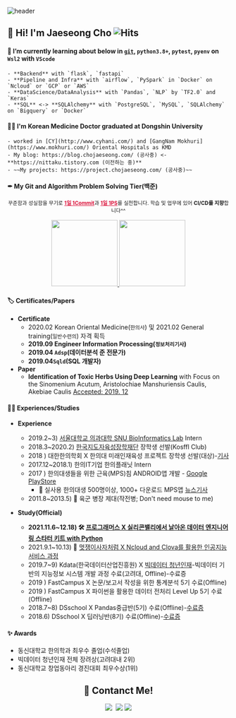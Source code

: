 <!-- 헤더 -->

![header](https://capsule-render.vercel.app/api?type=waving&color=f6ebe1&height=150&section=header&text=DataEngineer%20and%20K.M.D&fontSize=50&fontColor=152447&desc=데이터%20엔지니어를%20꿈꾸는%20한의사,%20조재성입니다.&descAlignY=80)

## 👋 Hi! I'm Jaeseong Cho ![Hits](https://hits.seeyoufarm.com/api/count/incr/badge.svg?url=https%3A%2F%2Fis2js.github.io%2Fblog_raw&count_bg=152447&title_bg=f6ebe1&icon_color=%23E1DFDF&title=%EB%B0%A9%EB%AC%B8%EC%9E%90+%EC%88%98&edge_flat=false)

#### 🌱 I’m currently learning about below in  [`git`](https://blog.chojaeseong.com/mygit/), `python3.8+`, `pytest`, `pyenv` on `Wsl2` with `VScode`
    - **Backend** with `flask`, `fastapi` 
    - **Pipeline and Infra** with `airflow`, `PySpark` in `Docker` on `Ncloud` or `GCP` or `AWS`
    - **DataScience/DataAnalysis** with `Pandas`, `NLP` by `TF2.0` and `Keras`
    - **SQL** <-> **SQLAlchemy** with `PostgreSQL`, `MySQL`, `SQLAlchemy` on `Bigquery` or `Docker`

#### 👨‍⚕️ I'm Korean Medicine Doctor graduated at Dongshin University 
    - worked in [CY](http://www.cyhani.com/) and [GangNam Mokhuri](https://www.mokhuri.com/) Oriental Hospitals as KMD
    - My blog: https://blog.chojaeseong.com/ (공사중) <- **https://nittaku.tistory.com (이전하는 중)**
    - ~~My projects: https://project.chojaeseong.com/ (공사중)~~

#### ✒ My Git and Algorithm Problem Solving Tier(백준)

<p align="center"><small>꾸준함과 성실함을 무기로 <strong><a target="_blank" style="color:crimson;" href="https://blog.chojaeseong.com/mygit/" important!>1일 1Commit</a></strong>과 <strong><a target="_blank" style="color:crimson;" href="https://solved.ac/profile/tingstyle1" important!>1일 1PS</a></strong>를 실천합니다. 학습 및 업무에 있어 <strong>CI/CD를 지향</strong>합니다^^</small></p>
<p align="center">
  <a href="#">
    <!--   graywhite or nord theme -->
      <img src="https://github-readme-stats.vercel.app/api?username=is2js&theme=graywhite&show_icons=true" height="150px">
  </a>
  <a href="#">
    <img src="http://mazassumnida.wtf/api/v2/generate_badge?boj=tingstyle1&cache=c" height="150px">
  </a>
</p>

#### 🏷 Certificates/Papers
- **Certificate**
    - 2020.02 Korean Oriental Medicine(`한의사`) 및 2021.02 General training(`일반수련의`) 자격 획득
    - **2019.09 Engineer Information Processing(`정보처리기사`)**
    - **2019.04 `Adsp`(데이터분석 준 전문가)**
    - **2019.04`Sqld`(SQL 개발자)**
- **Paper**
    - **Identification of Toxic Herbs Using Deep Learning** with Focus on the Sinomenium Acutum, Aristolochiae Manshuriensis Caulis, Akebiae Caulis [Accepted: 2019. 12](https://www.mdpi.com/2076-3417/9/24/5456)
#### 🚴‍♂️ Experiences/Studies 
- **Experience**
    - 2019.2~3) [서울대학교 의과대학 SNU BioInformatics Lab](http://www.snubi.org/) Intern
    - 2018.3~2020.2) [한국지도자육성장학재단](https://www.kosffl.or.kr/) 장학생 선발(Kosffl Club)
    - 2018 ) 대한한의학회 X 한의대 미래인재육성 프로젝트 장학생 선발(대상)-[기사](https://www.akomnews.com/bbs/board.php?bo_table=news&wr_id=27990) 
    - 2017.12~2018.1) 한의IT기업 한의플래닛 Intern
    - 2017 ) 한의대생들을 위한 근육(MPS)침 ANDROID앱 개발 - [Google PlayStore](https://play.google.com/store/apps/details?id=org.dshani.cho.MPS_FLEX_1122notice&hl=ko&gl=US)
        - 🤏 실사용 한의대생 500명이상, 1000+ 다운로드 MPS앱 [뉴스기사](https://www.mjmedi.com/news/articleView.html?idxno=33999)
    - 2011.8~2013.5) 💪 육군 병장 제대(작전병; Don't need mouse to me)

- **Study(Official)**
    - **2021.11.6~12.18) 🛠 [프로그래머스 X 실리콘밸리에서 날아온 데이터 엔지니어링 스타터 키트 with Python](https://programmers.co.kr/learn/courses/12916)**
    - 2021.9.1~10.13) 🦁 [멋쟁이사자처럼 X Ncloud and Clova를 활용한 인공지능 서비스 과정](https://projectlion.io/courses/technology/naver)
    - 2019.7~9) Kdata(한국데이터산업진흥원) X [빅데이터 청년인재](https://dataonair.or.kr/bigjob/)-빅데이터 기반의 지능정보 시스템 개발 과정 수료(고려대, Offline)-수료증
    - 2019 ) FastCampus X  논문/보고서 작성을 위한 통계분석 5기 수료(Offline)
    - 2019 ) FastCampus X  파이썬을 활용한 데이터 전처리 Level Up 5기 수료(Offline)
    - 2018.7~8) DSschool X Pandas중급반(5기) 수료(Offline)-[수료증](https://raw.githubusercontent.com/is3js/screenshots/main/image-20211017160223696.png)
    - 2018.6) DSschool X  딥러닝반(8기) 수료(Offline)-[수료증](https://raw.githubusercontent.com/is3js/screenshots/main/image-20211017160238368.png)

#### ✨ Awards
- 동신대학교 한의학과 최우수 졸업(수석졸업)
- 빅데이터 청년인재 전체 장려상(고려대내 2위)
- 동신대학교 창업동아리 경진대회 최우수상(1위)



<!-- 스택 icon -->
<!-- <h2 align="center">🛠 Skill Stack</h2>

<p align="center">
  <img src="https://img.shields.io/badge/Python-3766AB?style=flat-square&logo=Python&logoColor=white"/></a>&nbsp 
  <img src="https://img.shields.io/badge/Java-007396?style=flat-square&logo=Java&logoColor=white"/></a>&nbsp 
  <img src="https://img.shields.io/badge/C++-00599C?style=flat-square&logo=C%2B%2B&logoColor=white"/></a>&nbsp 
  <img src="https://img.shields.io/badge/C-A8B9CC?style=flat-square&logo=C&logoColor=white"/></a>&nbsp 
  <img src="https://img.shields.io/badge/Javascript-ffb13b?style=flat-square&logo=javascript&logoColor=white"/></a>&nbsp 
  <img src="https://img.shields.io/badge/css-1572B6?style=flat-square&logo=css3&logoColor=white"/></a>&nbsp 
  <img src="https://img.shields.io/badge/Go-11B48A?style=flat-square&logo=Go&logoColor=white"/></a>&nbsp 
  <br>
  <img src="https://img.shields.io/badge/SpringBoot-6DB33F?style=flat-square&logo=Spring&logoColor=white"/></a>&nbsp 
  <img src="https://img.shields.io/badge/Django-092E20?style=flat-square&logo=Django&logoColor=white"/></a>&nbsp 
  <img src="https://img.shields.io/badge/Mysql-E6B91E?style=flat-square&logo=MySql&logoColor=white"/></a>&nbsp 
  <img src="https://img.shields.io/badge/HyperledgerFabric-DB3552?style=flat-square&logo=Hulu&logoColor=white"/></a>&nbsp 
  <img src="https://img.shields.io/badge/aws-333664?style=flat-square&logo=amazon-aws&logoColor=white"/></a>&nbsp 
  <img src="https://img.shields.io/badge/elasticsearch-005571?style=flat-square&logo=elasticsearch&logoColor=white"/></a>&nbsp 
</p> -->

<!-- 연락처 -->
<h2 align="center">👋 Contanct Me!  </h2>

<p align="center">
    <a href="mailto:tingstyle1@gmail.com"><img src="https://img.shields.io/badge/Gmail-d14836?style=flat-square&logo=Gmail&logoColor=white&link=tingstyle1@gmail.com"/></a>&nbsp
    <a href="https://www.facebook.com/tingstyle1"><img src="https://img.shields.io/badge/Facebook-1877F2?style=flat-square&logo=facebook&logoColor=white"/></a>
    <a href="https://www.github.com/is2js"><img src="https://img.shields.io/badge/GitHub-100000?style=flat-square&logo=github&logoColor=white"/></a>
</p>
